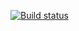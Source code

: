 [![Build status](https://ci.appveyor.com/api/projects/status/w5i2ebharmrl7xd9/branch/master?svg=true)](https://ci.appveyor.com/project/netstartnet/carddeliverytask/branch/master)
